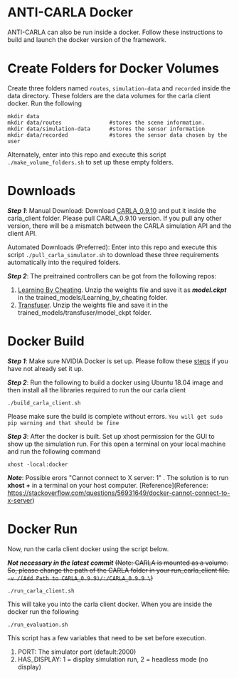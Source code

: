 # ANTI-CARLA Docker

ANTI-CARLA can also be run inside a docker. Follow these instructions to build and launch the docker version of the framework.

# Create Folders for Docker Volumes
Create three folders named ```routes```, ```simulation-data``` and ```recorded``` inside the data directory. These folders are the data volumes for the carla client docker. Run the following

```
mkdir data
mkdir data/routes               #stores the scene information.
mkdir data/simulation-data      #stores the sensor information
mkdir data/recorded             #stores the sensor data chosen by the user
```
Alternately, enter into this repo and execute this script ```./make_volume_folders.sh``` to set up these empty folders.

# Downloads

***Step 1***: Manual Download: Download [CARLA_0.9.10](https://github.com/carla-simulator/carla/releases/tag/0.9.10/) and put it inside the carla_client folder. Please pull CARLA_0.9.10 version. If you pull any other version, there will be a mismatch between the CARLA simulation API and the client API. 

Automated Downloads (Preferred): Enter into this repo and execute this script ```./pull_carla_simulator.sh``` to download these three requirements automatically into the required folders.

***Step 2***: The preitrained controllers can be got from the following repos:

1. [Learning By Cheating](https://github.com/bradyz/2020_CARLA_challenge). Unzip the weights file and save it as ***model.ckpt*** in the trained_models/Learning_by_cheating folder.
2. [Transfuser](https://github.com/autonomousvision/transfuser). Unzip the weights file and save it in the trained_models/transfuser/model_ckpt folder.
 

# Docker Build

***Step 1***: Make sure NVIDIA Docker is set up. Please follow these [steps](https://docs.nvidia.com/datacenter/cloud-native/container-toolkit/install-guide.html#installation-guide) if you have not already set it up.

***Step 2***: Run the following to build a docker using Ubuntu 18.04 image and then install all the libraries required to run the our carla client

```
./build_carla_client.sh
```
Please make sure the build is complete without errors. ```You will get sudo pip warning and that should be fine```

***Step 3***: After the docker is built. Set up xhost permission for the GUI to show up the simulation run. For this open a terminal on your local machine and run the following command 

```
xhost -local:docker
```
***Note***: Possible erors "Cannot connect to X server: 1" . The solution is to run **xhost +** in a terminal on your host computer.  [Reference](Reference: https://stackoverflow.com/questions/56931649/docker-cannot-connect-to-x-server)

# Docker Run

Now, run the carla client docker using the script below. 

***Not necessary in the latest commit*** ~~(Note: CARLA is mounted as a volume. So, please change the path of the CARLA folder in your run_carla_client file. ```-v /(Add Path to CARLA_0.9.9)/:/CARLA_0.9.9 \```)~~

```
./run_carla_client.sh
```  
This will take you into the carla client docker. When you are inside the docker run the following

```
./run_evaluation.sh
``` 
This script has a few variables that need to be set before execution. 

1. PORT: The simulator port (default:2000)
2. HAS_DISPLAY: 1 = display simulation run, 2 = headless mode (no display)

